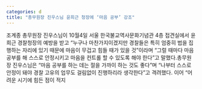 ```yaml
---
categories: d
title: "총무원장 진우스님 윤희근 청장에 ‘마음 공부’ 강조"
---
```

조계종 총무원장 진우스님이 10월4일 서울 한국불교역사문화기념관 4층 접견실에서 윤희근 경찰청장의 예방을 받고 “누구나 마찬가지이겠지만 경찰들은 특히 엄중히 법을 집행하는 자리에 있기 때문에 마음이 무겁고 힘들 때가 있을 것”이라며 “그럴 때마다 마음 공부를 해 스스로 안정시키고 마음을 컨트롤 할 수 있도록 해야 한다”고 말했다.총무원장 진우스님은 “마음 공부를 하는 데는 절을 가까이 하는 것도 좋다”며 “나부터 스스로 안정이 돼야 경찰 고유의 업무도 걸림없이 진행하리라 생각한다”고 격려했다. 이어 “어려운 시기에 힘든 점이 적지